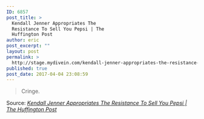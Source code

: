 ```yaml
---
ID: 6857
post_title: >
  Kendall Jenner Appropriates The
  Resistance To Sell You Pepsi | The
  Huffington Post
author: eric
post_excerpt: ""
layout: post
permalink: >
  http://stage.mydivein.com/kendall-jenner-appropriates-the-resistance-to-sell-you-pepsi-the-huffington-post/
published: true
post_date: 2017-04-04 23:08:59
---
```

<blockquote>Cringe.</blockquote>
Source: <em><a href="http://www.huffingtonpost.com/entry/kendall-jenner-appropriates-the-resistance-to-sell-you-pepsi_us_58e40c27e4b0d0b7e165bdec">Kendall Jenner Appropriates The Resistance To Sell You Pepsi | The Huffington Post</a></em>